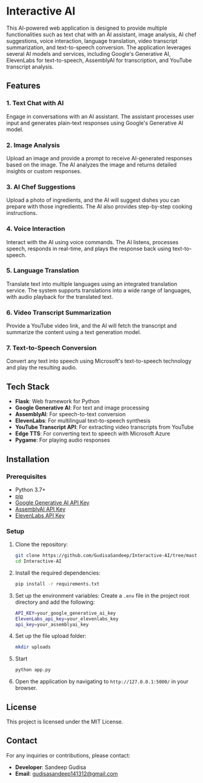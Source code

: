 

# Interactive AI

This AI-powered web application is designed to provide multiple functionalities such as text chat with an AI assistant, image analysis, AI chef suggestions, voice interaction, language translation, video transcript summarization, and text-to-speech conversion. The application leverages several AI models and services, including Google's Generative AI, ElevenLabs for text-to-speech, AssemblyAI for transcription, and YouTube transcript analysis.

## Features

### 1. Text Chat with AI
Engage in conversations with an AI assistant. The assistant processes user input and generates plain-text responses using Google's Generative AI model.

### 2. Image Analysis
Upload an image and provide a prompt to receive AI-generated responses based on the image. The AI analyzes the image and returns detailed insights or custom responses.

### 3. AI Chef Suggestions
Upload a photo of ingredients, and the AI will suggest dishes you can prepare with those ingredients. The AI also provides step-by-step cooking instructions.

### 4. Voice Interaction
Interact with the AI using voice commands. The AI listens, processes speech, responds in real-time, and plays the response back using text-to-speech.

### 5. Language Translation
Translate text into multiple languages using an integrated translation service. The system supports translations into a wide range of languages, with audio playback for the translated text.

### 6. Video Transcript Summarization
Provide a YouTube video link, and the AI will fetch the transcript and summarize the content using a text generation model.

### 7. Text-to-Speech Conversion
Convert any text into speech using Microsoft's text-to-speech technology and play the resulting audio.

## Tech Stack

- **Flask**: Web framework for Python
- **Google Generative AI**: For text and image processing
- **AssemblyAI**: For speech-to-text conversion
- **ElevenLabs**: For multilingual text-to-speech synthesis
- **YouTube Transcript API**: For extracting video transcripts from YouTube
- **Edge TTS**: For converting text to speech with Microsoft Azure
- **Pygame**: For playing audio responses

## Installation

### Prerequisites

- Python 3.7+
- [pip](https://pip.pypa.io/en/stable/installation/)
- [Google Generative AI API Key](https://developers.generative.ai/)
- [AssemblyAI API Key](https://www.assemblyai.com/)
- [ElevenLabs API Key](https://elevenlabs.io/)

### Setup

1. Clone the repository:
   ```bash
   git clone https://github.com/GudisaSandeep/Interactive-AI/tree/master
   cd Interactive-AI
   ```

2. Install the required dependencies:
   ```bash
   pip install -r requirements.txt
   ```

3. Set up the environment variables:
   Create a `.env` file in the project root directory and add the following:
   ```bash
   API_KEY=your_google_generative_ai_key
   ElevenLabs_api_key=your_elevenlabs_key
   api_key=your_assemblyai_key
   ```

4. Set up the file upload folder:
   ```bash
   mkdir uploads
   ```

5. Start
   ```bash
   python app.py
   ```

6. Open the application by navigating to `http://127.0.0.1:5000/` in your browser.



## License

This project is licensed under the MIT License.

## Contact

For any inquiries or contributions, please contact:

- **Developer**: Sandeep Gudisa
- **Email**: gudisasandeep141312@gmail.com


